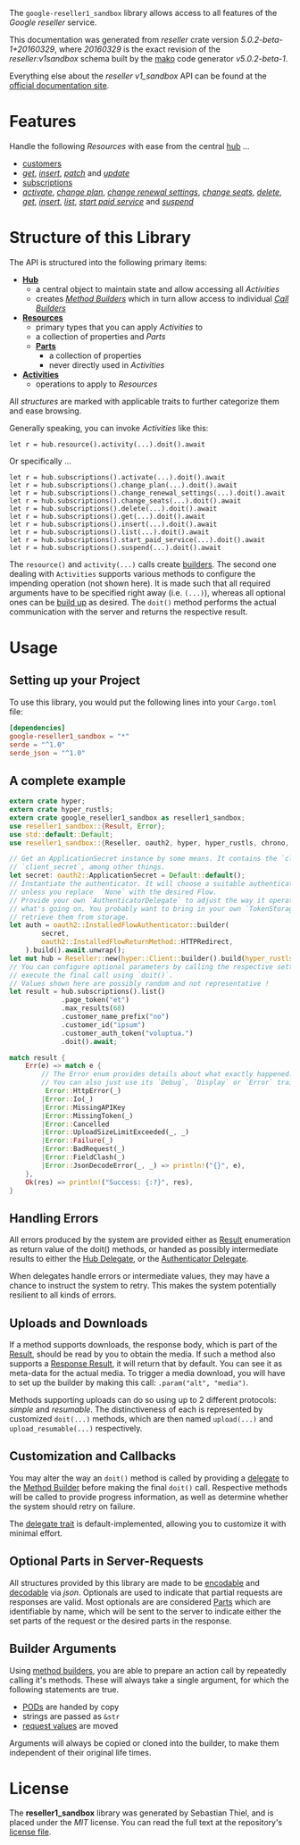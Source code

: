 <!---
DO NOT EDIT !
This file was generated automatically from 'src/generator/templates/api/README.md.mako'
DO NOT EDIT !
-->
The `google-reseller1_sandbox` library allows access to all features of the *Google reseller* service.

This documentation was generated from *reseller* crate version *5.0.2-beta-1+20160329*, where *20160329* is the exact revision of the *reseller:v1sandbox* schema built by the [mako](http://www.makotemplates.org/) code generator *v5.0.2-beta-1*.

Everything else about the *reseller* *v1_sandbox* API can be found at the
[official documentation site](https://developers.google.com/google-apps/reseller/).
# Features

Handle the following *Resources* with ease from the central [hub](https://docs.rs/google-reseller1_sandbox/5.0.2-beta-1+20160329/google_reseller1_sandbox/Reseller) ... 

* [customers](https://docs.rs/google-reseller1_sandbox/5.0.2-beta-1+20160329/google_reseller1_sandbox/api::Customer)
 * [*get*](https://docs.rs/google-reseller1_sandbox/5.0.2-beta-1+20160329/google_reseller1_sandbox/api::CustomerGetCall), [*insert*](https://docs.rs/google-reseller1_sandbox/5.0.2-beta-1+20160329/google_reseller1_sandbox/api::CustomerInsertCall), [*patch*](https://docs.rs/google-reseller1_sandbox/5.0.2-beta-1+20160329/google_reseller1_sandbox/api::CustomerPatchCall) and [*update*](https://docs.rs/google-reseller1_sandbox/5.0.2-beta-1+20160329/google_reseller1_sandbox/api::CustomerUpdateCall)
* [subscriptions](https://docs.rs/google-reseller1_sandbox/5.0.2-beta-1+20160329/google_reseller1_sandbox/api::Subscription)
 * [*activate*](https://docs.rs/google-reseller1_sandbox/5.0.2-beta-1+20160329/google_reseller1_sandbox/api::SubscriptionActivateCall), [*change plan*](https://docs.rs/google-reseller1_sandbox/5.0.2-beta-1+20160329/google_reseller1_sandbox/api::SubscriptionChangePlanCall), [*change renewal settings*](https://docs.rs/google-reseller1_sandbox/5.0.2-beta-1+20160329/google_reseller1_sandbox/api::SubscriptionChangeRenewalSettingCall), [*change seats*](https://docs.rs/google-reseller1_sandbox/5.0.2-beta-1+20160329/google_reseller1_sandbox/api::SubscriptionChangeSeatCall), [*delete*](https://docs.rs/google-reseller1_sandbox/5.0.2-beta-1+20160329/google_reseller1_sandbox/api::SubscriptionDeleteCall), [*get*](https://docs.rs/google-reseller1_sandbox/5.0.2-beta-1+20160329/google_reseller1_sandbox/api::SubscriptionGetCall), [*insert*](https://docs.rs/google-reseller1_sandbox/5.0.2-beta-1+20160329/google_reseller1_sandbox/api::SubscriptionInsertCall), [*list*](https://docs.rs/google-reseller1_sandbox/5.0.2-beta-1+20160329/google_reseller1_sandbox/api::SubscriptionListCall), [*start paid service*](https://docs.rs/google-reseller1_sandbox/5.0.2-beta-1+20160329/google_reseller1_sandbox/api::SubscriptionStartPaidServiceCall) and [*suspend*](https://docs.rs/google-reseller1_sandbox/5.0.2-beta-1+20160329/google_reseller1_sandbox/api::SubscriptionSuspendCall)




# Structure of this Library

The API is structured into the following primary items:

* **[Hub](https://docs.rs/google-reseller1_sandbox/5.0.2-beta-1+20160329/google_reseller1_sandbox/Reseller)**
    * a central object to maintain state and allow accessing all *Activities*
    * creates [*Method Builders*](https://docs.rs/google-reseller1_sandbox/5.0.2-beta-1+20160329/google_reseller1_sandbox/client::MethodsBuilder) which in turn
      allow access to individual [*Call Builders*](https://docs.rs/google-reseller1_sandbox/5.0.2-beta-1+20160329/google_reseller1_sandbox/client::CallBuilder)
* **[Resources](https://docs.rs/google-reseller1_sandbox/5.0.2-beta-1+20160329/google_reseller1_sandbox/client::Resource)**
    * primary types that you can apply *Activities* to
    * a collection of properties and *Parts*
    * **[Parts](https://docs.rs/google-reseller1_sandbox/5.0.2-beta-1+20160329/google_reseller1_sandbox/client::Part)**
        * a collection of properties
        * never directly used in *Activities*
* **[Activities](https://docs.rs/google-reseller1_sandbox/5.0.2-beta-1+20160329/google_reseller1_sandbox/client::CallBuilder)**
    * operations to apply to *Resources*

All *structures* are marked with applicable traits to further categorize them and ease browsing.

Generally speaking, you can invoke *Activities* like this:

```Rust,ignore
let r = hub.resource().activity(...).doit().await
```

Or specifically ...

```ignore
let r = hub.subscriptions().activate(...).doit().await
let r = hub.subscriptions().change_plan(...).doit().await
let r = hub.subscriptions().change_renewal_settings(...).doit().await
let r = hub.subscriptions().change_seats(...).doit().await
let r = hub.subscriptions().delete(...).doit().await
let r = hub.subscriptions().get(...).doit().await
let r = hub.subscriptions().insert(...).doit().await
let r = hub.subscriptions().list(...).doit().await
let r = hub.subscriptions().start_paid_service(...).doit().await
let r = hub.subscriptions().suspend(...).doit().await
```

The `resource()` and `activity(...)` calls create [builders][builder-pattern]. The second one dealing with `Activities` 
supports various methods to configure the impending operation (not shown here). It is made such that all required arguments have to be 
specified right away (i.e. `(...)`), whereas all optional ones can be [build up][builder-pattern] as desired.
The `doit()` method performs the actual communication with the server and returns the respective result.

# Usage

## Setting up your Project

To use this library, you would put the following lines into your `Cargo.toml` file:

```toml
[dependencies]
google-reseller1_sandbox = "*"
serde = "^1.0"
serde_json = "^1.0"
```

## A complete example

```Rust
extern crate hyper;
extern crate hyper_rustls;
extern crate google_reseller1_sandbox as reseller1_sandbox;
use reseller1_sandbox::{Result, Error};
use std::default::Default;
use reseller1_sandbox::{Reseller, oauth2, hyper, hyper_rustls, chrono, FieldMask};

// Get an ApplicationSecret instance by some means. It contains the `client_id` and 
// `client_secret`, among other things.
let secret: oauth2::ApplicationSecret = Default::default();
// Instantiate the authenticator. It will choose a suitable authentication flow for you, 
// unless you replace  `None` with the desired Flow.
// Provide your own `AuthenticatorDelegate` to adjust the way it operates and get feedback about 
// what's going on. You probably want to bring in your own `TokenStorage` to persist tokens and
// retrieve them from storage.
let auth = oauth2::InstalledFlowAuthenticator::builder(
        secret,
        oauth2::InstalledFlowReturnMethod::HTTPRedirect,
    ).build().await.unwrap();
let mut hub = Reseller::new(hyper::Client::builder().build(hyper_rustls::HttpsConnectorBuilder::new().with_native_roots().https_or_http().enable_http1().enable_http2().build()), auth);
// You can configure optional parameters by calling the respective setters at will, and
// execute the final call using `doit()`.
// Values shown here are possibly random and not representative !
let result = hub.subscriptions().list()
             .page_token("et")
             .max_results(68)
             .customer_name_prefix("no")
             .customer_id("ipsum")
             .customer_auth_token("voluptua.")
             .doit().await;

match result {
    Err(e) => match e {
        // The Error enum provides details about what exactly happened.
        // You can also just use its `Debug`, `Display` or `Error` traits
         Error::HttpError(_)
        |Error::Io(_)
        |Error::MissingAPIKey
        |Error::MissingToken(_)
        |Error::Cancelled
        |Error::UploadSizeLimitExceeded(_, _)
        |Error::Failure(_)
        |Error::BadRequest(_)
        |Error::FieldClash(_)
        |Error::JsonDecodeError(_, _) => println!("{}", e),
    },
    Ok(res) => println!("Success: {:?}", res),
}

```
## Handling Errors

All errors produced by the system are provided either as [Result](https://docs.rs/google-reseller1_sandbox/5.0.2-beta-1+20160329/google_reseller1_sandbox/client::Result) enumeration as return value of
the doit() methods, or handed as possibly intermediate results to either the 
[Hub Delegate](https://docs.rs/google-reseller1_sandbox/5.0.2-beta-1+20160329/google_reseller1_sandbox/client::Delegate), or the [Authenticator Delegate](https://docs.rs/yup-oauth2/*/yup_oauth2/trait.AuthenticatorDelegate.html).

When delegates handle errors or intermediate values, they may have a chance to instruct the system to retry. This 
makes the system potentially resilient to all kinds of errors.

## Uploads and Downloads
If a method supports downloads, the response body, which is part of the [Result](https://docs.rs/google-reseller1_sandbox/5.0.2-beta-1+20160329/google_reseller1_sandbox/client::Result), should be
read by you to obtain the media.
If such a method also supports a [Response Result](https://docs.rs/google-reseller1_sandbox/5.0.2-beta-1+20160329/google_reseller1_sandbox/client::ResponseResult), it will return that by default.
You can see it as meta-data for the actual media. To trigger a media download, you will have to set up the builder by making
this call: `.param("alt", "media")`.

Methods supporting uploads can do so using up to 2 different protocols: 
*simple* and *resumable*. The distinctiveness of each is represented by customized 
`doit(...)` methods, which are then named `upload(...)` and `upload_resumable(...)` respectively.

## Customization and Callbacks

You may alter the way an `doit()` method is called by providing a [delegate](https://docs.rs/google-reseller1_sandbox/5.0.2-beta-1+20160329/google_reseller1_sandbox/client::Delegate) to the 
[Method Builder](https://docs.rs/google-reseller1_sandbox/5.0.2-beta-1+20160329/google_reseller1_sandbox/client::CallBuilder) before making the final `doit()` call. 
Respective methods will be called to provide progress information, as well as determine whether the system should 
retry on failure.

The [delegate trait](https://docs.rs/google-reseller1_sandbox/5.0.2-beta-1+20160329/google_reseller1_sandbox/client::Delegate) is default-implemented, allowing you to customize it with minimal effort.

## Optional Parts in Server-Requests

All structures provided by this library are made to be [encodable](https://docs.rs/google-reseller1_sandbox/5.0.2-beta-1+20160329/google_reseller1_sandbox/client::RequestValue) and 
[decodable](https://docs.rs/google-reseller1_sandbox/5.0.2-beta-1+20160329/google_reseller1_sandbox/client::ResponseResult) via *json*. Optionals are used to indicate that partial requests are responses 
are valid.
Most optionals are are considered [Parts](https://docs.rs/google-reseller1_sandbox/5.0.2-beta-1+20160329/google_reseller1_sandbox/client::Part) which are identifiable by name, which will be sent to 
the server to indicate either the set parts of the request or the desired parts in the response.

## Builder Arguments

Using [method builders](https://docs.rs/google-reseller1_sandbox/5.0.2-beta-1+20160329/google_reseller1_sandbox/client::CallBuilder), you are able to prepare an action call by repeatedly calling it's methods.
These will always take a single argument, for which the following statements are true.

* [PODs][wiki-pod] are handed by copy
* strings are passed as `&str`
* [request values](https://docs.rs/google-reseller1_sandbox/5.0.2-beta-1+20160329/google_reseller1_sandbox/client::RequestValue) are moved

Arguments will always be copied or cloned into the builder, to make them independent of their original life times.

[wiki-pod]: http://en.wikipedia.org/wiki/Plain_old_data_structure
[builder-pattern]: http://en.wikipedia.org/wiki/Builder_pattern
[google-go-api]: https://github.com/google/google-api-go-client

# License
The **reseller1_sandbox** library was generated by Sebastian Thiel, and is placed 
under the *MIT* license.
You can read the full text at the repository's [license file][repo-license].

[repo-license]: https://github.com/Byron/google-apis-rsblob/main/LICENSE.md

